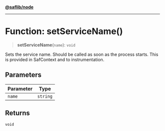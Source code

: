 [**@saflib/node**](../index.md)

***

# Function: setServiceName()

> **setServiceName**(`name`): `void`

Sets the service name. Should be called as soon as the process starts. This is
provided in SafContext and to instrumentation.

## Parameters

| Parameter | Type |
| ------ | ------ |
| `name` | `string` |

## Returns

`void`
